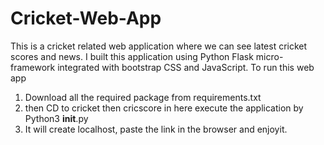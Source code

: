 # Cricket-Web-App
This is a cricket related web application where we can see latest cricket scores and news. I built this application using Python Flask micro-framework integrated with bootstrap CSS and JavaScript.
To run this web app 
1. Download all the required package from requirements.txt
2. then CD to cricket then cricscore in here execute the application by Python3 __init__.py
3. It will create localhost, paste the link in the browser and enjoyit.
